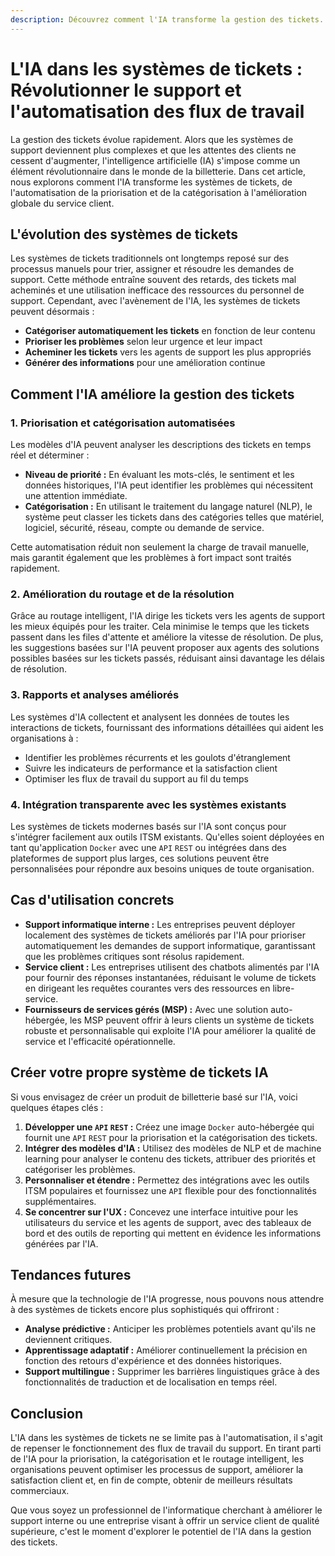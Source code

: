 ```yaml
---
description: Découvrez comment l'IA transforme la gestion des tickets. Apprenez à automatiser la priorisation, la catégorisation et le routage des tickets pour optimiser les flux de support et améliorer la satisfaction client.
---
```


# L'IA dans les systèmes de tickets : Révolutionner le support et l'automatisation des flux de travail

La gestion des tickets évolue rapidement. Alors que les systèmes de support deviennent plus complexes et que les attentes des clients ne cessent d'augmenter, l'intelligence artificielle (IA) s'impose comme un élément révolutionnaire dans le monde de la billetterie. Dans cet article, nous explorons comment l'IA transforme les systèmes de tickets, de l'automatisation de la priorisation et de la catégorisation à l'amélioration globale du service client.

## L'évolution des systèmes de tickets

Les systèmes de tickets traditionnels ont longtemps reposé sur des processus manuels pour trier, assigner et résoudre les demandes de support. Cette méthode entraîne souvent des retards, des tickets mal acheminés et une utilisation inefficace des ressources du personnel de support. Cependant, avec l'avènement de l'IA, les systèmes de tickets peuvent désormais :

- **Catégoriser automatiquement les tickets** en fonction de leur contenu
- **Prioriser les problèmes** selon leur urgence et leur impact
- **Acheminer les tickets** vers les agents de support les plus appropriés
- **Générer des informations** pour une amélioration continue

## Comment l'IA améliore la gestion des tickets

### 1. **Priorisation et catégorisation automatisées**

Les modèles d'IA peuvent analyser les descriptions des tickets en temps réel et déterminer :

- **Niveau de priorité :** En évaluant les mots-clés, le sentiment et les données historiques, l'IA peut identifier les problèmes qui nécessitent une attention immédiate.
- **Catégorisation :** En utilisant le traitement du langage naturel (NLP), le système peut classer les tickets dans des catégories telles que matériel, logiciel, sécurité, réseau, compte ou demande de service.

Cette automatisation réduit non seulement la charge de travail manuelle, mais garantit également que les problèmes à fort impact sont traités rapidement.

### 2. **Amélioration du routage et de la résolution**

Grâce au routage intelligent, l'IA dirige les tickets vers les agents de support les mieux équipés pour les traiter. Cela minimise le temps que les tickets passent dans les files d'attente et améliore la vitesse de résolution. De plus, les suggestions basées sur l'IA peuvent proposer aux agents des solutions possibles basées sur les tickets passés, réduisant ainsi davantage les délais de résolution.

### 3. **Rapports et analyses améliorés**

Les systèmes d'IA collectent et analysent les données de toutes les interactions de tickets, fournissant des informations détaillées qui aident les organisations à :

- Identifier les problèmes récurrents et les goulots d'étranglement
- Suivre les indicateurs de performance et la satisfaction client
- Optimiser les flux de travail du support au fil du temps

### 4. **Intégration transparente avec les systèmes existants**

Les systèmes de tickets modernes basés sur l'IA sont conçus pour s'intégrer facilement aux outils ITSM existants. Qu'elles soient déployées en tant qu'application `Docker` avec une `API` `REST` ou intégrées dans des plateformes de support plus larges, ces solutions peuvent être personnalisées pour répondre aux besoins uniques de toute organisation.

## Cas d'utilisation concrets

- **Support informatique interne :** Les entreprises peuvent déployer localement des systèmes de tickets améliorés par l'IA pour prioriser automatiquement les demandes de support informatique, garantissant que les problèmes critiques sont résolus rapidement.
- **Service client :** Les entreprises utilisent des chatbots alimentés par l'IA pour fournir des réponses instantanées, réduisant le volume de tickets en dirigeant les requêtes courantes vers des ressources en libre-service.
- **Fournisseurs de services gérés (MSP) :** Avec une solution auto-hébergée, les MSP peuvent offrir à leurs clients un système de tickets robuste et personnalisable qui exploite l'IA pour améliorer la qualité de service et l'efficacité opérationnelle.

## Créer votre propre système de tickets IA

Si vous envisagez de créer un produit de billetterie basé sur l'IA, voici quelques étapes clés :

1.  **Développer une `API` `REST` :** Créez une image `Docker` auto-hébergée qui fournit une `API` `REST` pour la priorisation et la catégorisation des tickets.
2.  **Intégrer des modèles d'IA :** Utilisez des modèles de NLP et de machine learning pour analyser le contenu des tickets, attribuer des priorités et catégoriser les problèmes.
3.  **Personnaliser et étendre :** Permettez des intégrations avec les outils ITSM populaires et fournissez une `API` flexible pour des fonctionnalités supplémentaires.
4.  **Se concentrer sur l'UX :** Concevez une interface intuitive pour les utilisateurs du service et les agents de support, avec des tableaux de bord et des outils de reporting qui mettent en évidence les informations générées par l'IA.

## Tendances futures

À mesure que la technologie de l'IA progresse, nous pouvons nous attendre à des systèmes de tickets encore plus sophistiqués qui offriront :

- **Analyse prédictive :** Anticiper les problèmes potentiels avant qu'ils ne deviennent critiques.
- **Apprentissage adaptatif :** Améliorer continuellement la précision en fonction des retours d'expérience et des données historiques.
- **Support multilingue :** Supprimer les barrières linguistiques grâce à des fonctionnalités de traduction et de localisation en temps réel.

## Conclusion

L'IA dans les systèmes de tickets ne se limite pas à l'automatisation, il s'agit de repenser le fonctionnement des flux de travail du support. En tirant parti de l'IA pour la priorisation, la catégorisation et le routage intelligent, les organisations peuvent optimiser les processus de support, améliorer la satisfaction client et, en fin de compte, obtenir de meilleurs résultats commerciaux.

Que vous soyez un professionnel de l'informatique cherchant à améliorer le support interne ou une entreprise visant à offrir un service client de qualité supérieure, c'est le moment d'explorer le potentiel de l'IA dans la gestion des tickets.